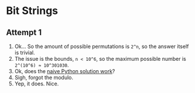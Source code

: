 # Bit Strings

## Attempt 1

1. Ok... So the amount of possible permutations is `2^n`, so the answer itself is trivial.
2. The issue is the bounds, `n < 10^6`, so the maximum possible number is `2^(10^6) ≈ 10^301030`.
3. Ok, does the [naive Python solution work](./solution.py)?
4. Sigh, forgot the modulo.
5. Yep, it does. Nice.
